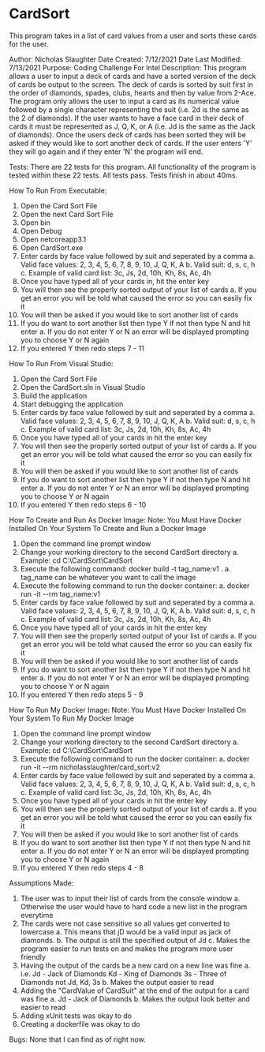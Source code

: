 # CardSort
This program takes in a list of card values from a user and sorts these cards for the user.

Author: Nicholas Slaughter
Date Created: 7/12/2021
Date Last Modified: 7/13/2021
Purpose: Coding Challenge For Intel
Description: This program allows a user to input a deck of cards and have a sorted version of the deck of cards be output to the screen.
The deck of cards is sorted by suit first in the order of diamonds, spades, clubs, hearts and then by value from 2-Ace. The program only
allows the user to input a card as its numerical value followed by a single character representing the suit (i.e. 2d is the same as the 
2 of diamonds). If the user wants to have a face card in their deck of cards it must be represented as J, Q, K, or A (i.e. Jd is the same
as the Jack of diamonds). Once the users deck of cards has been sorted they will be asked if they would like to sort another deck of cards.
If the user enters 'Y' they will go again and if they enter 'N' the program will end.

Tests:
There are 22 tests for this program. All functionality of the program is tested within these 22 tests. All tests pass. Tests finish in about 40ms.

How To Run From Executable:
1. Open the Card Sort File
2. Open the next Card Sort File
3. Open bin
4. Open Debug
5. Open netcoreapp3.1
6. Open CardSort.exe
7. Enter cards by face value followed by suit and seperated by a comma
  a. Valid face values: 2, 3, 4, 5, 6, 7, 8, 9, 10, J, Q, K, A
  b. Valid suit: d, s, c, h
  c. Example of valid card list: 3c, Js, 2d, 10h, Kh, 8s, Ac, 4h
8. Once you have typed all of your cards in, hit the enter key
9. You will then see the properly sorted output of your list of cards
  a. If you get an error you will be told what caused the error so you can easily fix it
10. You will then be asked if you would like to sort another list of cards
11. If you do want to sort another list then type Y if not then type N and hit enter
  a. If you do not enter Y or N an error will be displayed prompting you to choose Y or N again
12. If you entered Y then redo steps 7 - 11

How To Run From Visual Studio:
1. Open the Card Sort File
2. Open the CardSort.sln in Visual Studio
3. Build the application
4. Start debugging the application
6. Enter cards by face value followed by suit and seperated by a comma
  a. Valid face values: 2, 3, 4, 5, 6, 7, 8, 9, 10, J, Q, K, A
  b. Valid suit: d, s, c, h
  c. Example of valid card list: 3c, Js, 2d, 10h, Kh, 8s, Ac, 4h
7. Once you have typed all of your cards in hit the enter key
8. You will then see the properly sorted output of your list of cards
  a. If you get an error you will be told what caused the error so you can easily fix it
9. You will then be asked if you would like to sort another list of cards
10. If you do want to sort another list then type Y if not then type N and hit enter
  a. If you do not enter Y or N an error will be displayed prompting you to choose Y or N again
11. If you entered Y then redo steps 6 - 10

How To Create and Run As Docker Image:
Note: You Must Have Docker Installed On Your System To Create and Run a Docker Image
1. Open the command line prompt window
2. Change your working directory to the second CardSort directory
    a. Example: cd C:\CardSort\CardSort
3. Execute the following command: docker build -t tag_name:v1 .
    a. tag_name can be whatever you want to call the image
4. Execute the following command to run the docker container:
    a. docker run -it --rm tag_name:v1
5. Enter cards by face value followed by suit and seperated by a comma
  a. Valid face values: 2, 3, 4, 5, 6, 7, 8, 9, 10, J, Q, K, A
  b. Valid suit: d, s, c, h
  c. Example of valid card list: 3c, Js, 2d, 10h, Kh, 8s, Ac, 4h
6. Once you have typed all of your cards in hit the enter key
7. You will then see the properly sorted output of your list of cards
  a. If you get an error you will be told what caused the error so you can easily fix it
8. You will then be asked if you would like to sort another list of cards
9. If you do want to sort another list then type Y if not then type N and hit enter
  a. If you do not enter Y or N an error will be displayed prompting you to choose Y or N again
10. If you entered Y then redo steps 5 - 9
    
How To Run My Docker Image:
Note: You Must Have Docker Installed On Your System To Run My Docker Image
1. Open the command line prompt window
2. Change your working directory to the second CardSort directory
    a. Example: cd C:\CardSort\CardSort
3. Execute the following command to run the docker container:
    a. docker run -it --rm nicholasslaughter/card_sort:v2
4. Enter cards by face value followed by suit and seperated by a comma
  a. Valid face values: 2, 3, 4, 5, 6, 7, 8, 9, 10, J, Q, K, A
  b. Valid suit: d, s, c, h
  c. Example of valid card list: 3c, Js, 2d, 10h, Kh, 8s, Ac, 4h
5. Once you have typed all of your cards in hit the enter key
6. You will then see the properly sorted output of your list of cards
  a. If you get an error you will be told what caused the error so you can easily fix it
7. You will then be asked if you would like to sort another list of cards
8. If you do want to sort another list then type Y if not then type N and hit enter
  a. If you do not enter Y or N an error will be displayed prompting you to choose Y or N again
9. If you entered Y then redo steps 4 - 8

Assumptions Made:
1. The user was to input their list of cards from the console window
  a. Otherwise the user would have to hard code a new list in the program everytime
2. The cards were not case sensitive so all values get converted to lowercase
  a. This means that jD would be a valid input as jack of diamonds.
  b. The output is still the specified output of Jd
  c. Makes the program easier to run tests on and makes the program more user friendly
3. Having the output of the cards be a new card on a new line was fine
  a. i.e. 
  Jd - Jack of Diamonds
  Kd - King of Diamonds
  3s - Three of Diamonds
  not Jd, Kd, 3s
  b. Makes the output easier to read
4. Adding the "CardValue of CardSuit" at the end of the output for a card was fine
  a. Jd - Jack of Diamonds
  b. Makes the output look better and easier to read
5. Adding xUnit tests was okay to do
6. Creating a dockerfile was okay to do

Bugs:
None that I can find as of right now.
